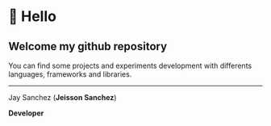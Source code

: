 # 👋 Hello

## Welcome my github repository

You can find some projects and experiments development with differents languages, frameworks and libraries.




__________________


 Jay Sanchez (**Jeisson Sanchez**)
 
 **Developer**
 
 
 
